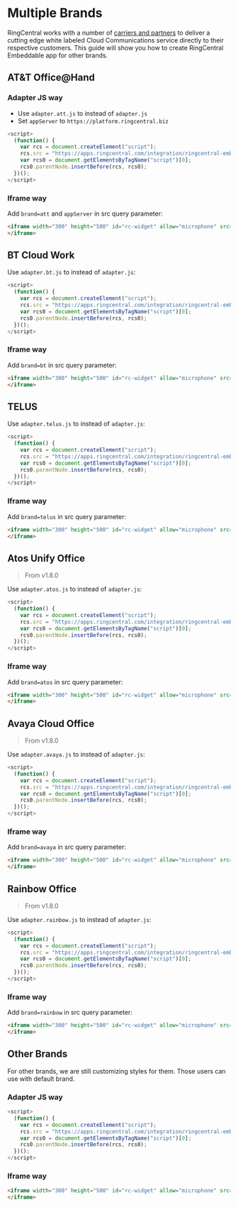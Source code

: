 # Multiple Brands

RingCentral works with a number of [carriers and partners](https://developers.ringcentral.com/guide/basics/partner-compatibility) to deliver a cutting edge white labeled Cloud Communications service directly to their respective customers. This guide will show you how to create RingCentral Embeddable app for other brands.

## AT&T Office@Hand

### Adapter JS way

* Use `adapter.att.js` to instead of `adapter.js`
* Set `appServer` to `https://platform.ringcentral.biz`

```js
<script>
  (function() {
    var rcs = document.createElement("script");
    rcs.src = "https://apps.ringcentral.com/integration/ringcentral-embeddable/latest/adapter.att.js?appServer=https://platform.ringcentral.biz";
    var rcs0 = document.getElementsByTagName("script")[0];
    rcs0.parentNode.insertBefore(rcs, rcs0);
  })();
</script>
```

### Iframe way

Add `brand=att` and `appServer` in src query parameter:

```html
<iframe width="300" height="500" id="rc-widget" allow="microphone" src="https://apps.ringcentral.com/integration/ringcentral-embeddable/latest/app.html?brand=att&appServer=https://platform.ringcentral.biz">
</iframe>
```

## BT Cloud Work

Use `adapter.bt.js` to instead of `adapter.js`:

```js
<script>
  (function() {
    var rcs = document.createElement("script");
    rcs.src = "https://apps.ringcentral.com/integration/ringcentral-embeddable/latest/adapter.bt.js";
    var rcs0 = document.getElementsByTagName("script")[0];
    rcs0.parentNode.insertBefore(rcs, rcs0);
  })();
</script>
```

### Iframe way

Add `brand=bt` in src query parameter:

```html
<iframe width="300" height="500" id="rc-widget" allow="microphone" src="https://apps.ringcentral.com/integration/ringcentral-embeddable/latest/app.html?brand=bt">
</iframe>
```

## TELUS

Use `adapter.telus.js` to instead of `adapter.js`:

```js
<script>
  (function() {
    var rcs = document.createElement("script");
    rcs.src = "https://apps.ringcentral.com/integration/ringcentral-embeddable/latest/adapter.telus.js";
    var rcs0 = document.getElementsByTagName("script")[0];
    rcs0.parentNode.insertBefore(rcs, rcs0);
  })();
</script>
```

### Iframe way

Add `brand=telus` in src query parameter:

```html
<iframe width="300" height="500" id="rc-widget" allow="microphone" src="https://apps.ringcentral.com/integration/ringcentral-embeddable/latest/app.html?brand=telus">
</iframe>
```

## Atos Unify Office

> From v1.8.0

Use `adapter.atos.js` to instead of `adapter.js`:

```js
<script>
  (function() {
    var rcs = document.createElement("script");
    rcs.src = "https://apps.ringcentral.com/integration/ringcentral-embeddable/latest/adapter.atos.js";
    var rcs0 = document.getElementsByTagName("script")[0];
    rcs0.parentNode.insertBefore(rcs, rcs0);
  })();
</script>
```

### Iframe way

Add `brand=atos` in src query parameter:

```html
<iframe width="300" height="500" id="rc-widget" allow="microphone" src="https://apps.ringcentral.com/integration/ringcentral-embeddable/latest/app.html?brand=atos">
</iframe>
```

## Avaya Cloud Office

> From v1.8.0

Use `adapter.avaya.js` to instead of `adapter.js`:

```js
<script>
  (function() {
    var rcs = document.createElement("script");
    rcs.src = "https://apps.ringcentral.com/integration/ringcentral-embeddable/latest/adapter.avaya.js";
    var rcs0 = document.getElementsByTagName("script")[0];
    rcs0.parentNode.insertBefore(rcs, rcs0);
  })();
</script>
```

### Iframe way

Add `brand=avaya` in src query parameter:

```html
<iframe width="300" height="500" id="rc-widget" allow="microphone" src="https://apps.ringcentral.com/integration/ringcentral-embeddable/latest/app.html?brand=avaya">
</iframe>
```

## Rainbow Office

> From v1.8.0

Use `adapter.rainbow.js` to instead of `adapter.js`:

```js
<script>
  (function() {
    var rcs = document.createElement("script");
    rcs.src = "https://apps.ringcentral.com/integration/ringcentral-embeddable/latest/adapter.rainbow.js";
    var rcs0 = document.getElementsByTagName("script")[0];
    rcs0.parentNode.insertBefore(rcs, rcs0);
  })();
</script>
```

### Iframe way

Add `brand=rainbow` in src query parameter:

```html
<iframe width="300" height="500" id="rc-widget" allow="microphone" src="https://apps.ringcentral.com/integration/ringcentral-embeddable/latest/app.html?brand=rainbow">
</iframe>
```

## Other Brands

For other brands, we are still customizing styles for them. Those users can use with default brand.

### Adapter JS way

```js
<script>
  (function() {
    var rcs = document.createElement("script");
    rcs.src = "https://apps.ringcentral.com/integration/ringcentral-embeddable/latest/adapter.js";
    var rcs0 = document.getElementsByTagName("script")[0];
    rcs0.parentNode.insertBefore(rcs, rcs0);
  })();
</script>
```

### Iframe way

```html
<iframe width="300" height="500" id="rc-widget" allow="microphone" src="https://apps.ringcentral.com/integration/ringcentral-embeddable/latest/app.html">
</iframe>
```
